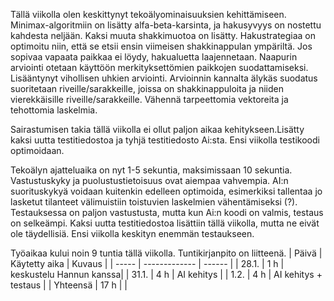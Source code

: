Tällä viikolla olen keskittynyt tekoälyominaisuuksien kehittämiseen. Minimax-algoritmiin on lisätty alfa-beta-karsinta, ja hakusyvyys on nostettu kahdesta neljään. Kaksi muuta shakkimuotoa on lisätty. Hakustrategiaa on optimoitu niin, että se etsii ensin viimeisen shakkinappulan ympäriltä. Jos sopivaa vapaata paikkaa ei löydy, hakualuetta laajennetaan. Naapurin arviointi otetaan käyttöön merkityksettömien paikkojen suodattamiseksi. Lisääntynyt vihollisen uhkien arviointi. Arvioinnin kannalta älykäs suodatus suoritetaan riveille/sarakkeille, joissa on shakkinappuloita ja niiden vierekkäisille riveille/sarakkeille. Vähennä tarpeettomia vektoreita ja tehottomia laskelmia.

Sairastumisen takia tällä viikolla ei ollut paljon aikaa kehitykseen.Lisätty kaksi uutta testitiedostoa ja tyhjä testitiedosto Ai:sta. Ensi viikolla testikoodi optimoidaan.

Tekoälyn ajatteluaika on nyt 1-5 sekuntia, maksimissaan 10 sekuntia. Vastustuskyky ja puolustustietoisuus ovat aiempaa vahvempia. AI:n suorituskykyä voidaan kuitenkin edelleen optimoida, esimerkiksi tallentaa jo lasketut tilanteet välimuistiin toistuvien laskelmien vähentämiseksi (?). Testauksessa on paljon vastustusta, mutta kun Ai:n koodi on valmis, testaus on selkeämpi. Kaksi uutta testitiedostoa lisättiin tällä viikolla, mutta ne eivät ole täydellisiä. Ensi viikolla keskityn enemmän testaukseen.


Työaikaa kului noin 9 tuntia tällä viikolla. Tuntikirjanpito on liitteenä.
| Päivä | Käytetty aika | Kuvaus |
| ----- | ------------- | ------ |
| 28.1.  | 1 h            | keskustelu Hannun kanssa|
| 31.1.  | 4 h            | AI kehitys |
| 1.2.  | 4 h            | AI kehitys + testaus |
| Yhteensä | 17 h         |  |